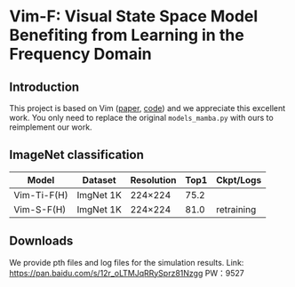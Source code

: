 # Vim-F: Visual State Space Model Benefiting from Learning in the Frequency Domain

## Introduction

This project is based on Vim ([paper](https://arxiv.org/abs/2401.09417), [code](https://github.com/hustvl/Vim)) and we appreciate this excellent work. You only need to replace the original `models_mamba.py` with ours to reimplement our work.


## ImageNet classification

| Model       | Dataset   | Resolution | Top1 | Ckpt/Logs  |
| ----------- | --------- | ---------- | ---- | ---------- |
| Vim-Ti-F(H) | ImgNet 1K | 224×224    | 75.2 |            |
| Vim-S-F(H)  | ImgNet 1K | 224×224    | 81.0 | retraining |

## Downloads
We provide pth files and log files for the simulation results. 
Link: https://pan.baidu.com/s/12r_oLTMJqRRySprz81Nzgg 
PW：9527
